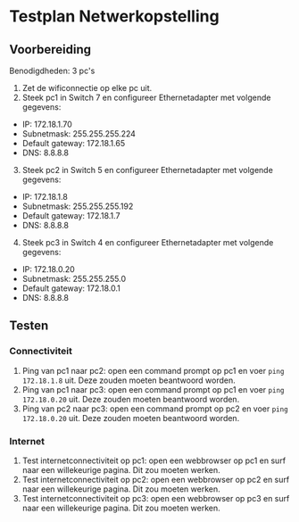 # Testplan Netwerkopstelling

## Voorbereiding

Benodigdheden: 3 pc's

1. Zet de wificonnectie op elke pc uit.
2. Steek pc1 in Switch 7 en configureer Ethernetadapter met volgende gegevens:

- IP: 172.18.1.70
- Subnetmask: 255.255.255.224
- Default gateway: 172.18.1.65
- DNS: 8.8.8.8

3. Steek pc2 in Switch 5 en configureer Ethernetadapter met volgende gegevens:

- IP: 172.18.1.8
- Subnetmask: 255.255.255.192
- Default gateway: 172.18.1.7
- DNS: 8.8.8.8

4. Steek pc3 in Switch 4 en configureer Ethernetadapter met volgende gegevens:

- IP: 172.18.0.20
- Subnetmask: 255.255.255.0
- Default gateway: 172.18.0.1
- DNS: 8.8.8.8

## Testen

### Connectiviteit

1. Ping van pc1 naar pc2: open een command prompt op pc1 en voer `ping 172.18.1.8` uit. Deze zouden moeten beantwoord worden.
2. Ping van pc1 naar pc3: open een command prompt op pc1 en voer `ping 172.18.0.20` uit. Deze zouden moeten beantwoord worden.
3. Ping van pc2 naar pc3: open een command prompt op pc2 en voer `ping 172.18.0.20` uit. Deze zouden moeten beantwoord worden.

### Internet

1. Test internetconnectiviteit op pc1: open een webbrowser op pc1 en surf naar een willekeurige pagina. Dit zou moeten werken.
2. Test internetconnectiviteit op pc2: open een webbrowser op pc2 en surf naar een willekeurige pagina. Dit zou moeten werken.
3. Test internetconnectiviteit op pc3: open een webbrowser op pc3 en surf naar een willekeurige pagina. Dit zou moeten werken.
